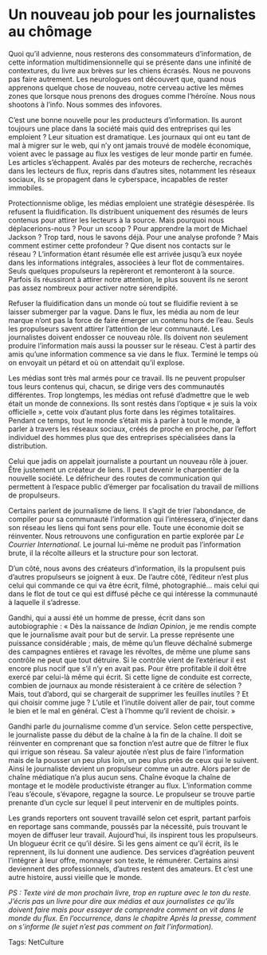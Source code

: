 # Un nouveau job pour les journalistes au chômage

Quoi qu’il advienne, nous resterons des consommateurs d’information, de cette information multidimensionnelle qui se présente dans une infinité de contextures, du livre aux brèves sur les chiens écrasés. Nous ne pouvons pas faire autrement. Les neurologues ont découvert que, quand nous apprenons quelque chose de nouveau, notre cerveau active les mêmes zones que lorsque nous prenons des drogues comme l’héroïne. Nous nous shootons à l’info. Nous sommes des infovores.<span id="more-11734"></span>

C’est une bonne nouvelle pour les producteurs d’information. Ils auront toujours une place dans la société mais quid des entreprises qui les emploient ? Leur situation est dramatique. Les journaux qui ont eu tant de mal à migrer sur le web, qui n’y ont jamais trouvé de modèle économique, voient avec le passage au flux les vestiges de leur monde partir en fumée. Les articles s’échappent. Avalés par des moteurs de recherche, recrachés dans les lecteurs de flux, repris dans d’autres sites, notamment les réseaux sociaux, ils se propagent dans le cyberspace, incapables de rester immobiles.

Protectionnisme oblige, les médias emploient une stratégie désespérée. Ils refusent la fluidification. Ils distribuent uniquement des résumés de leurs contenus pour attirer les lecteurs à la source. Mais pourquoi nous déplacerions-nous ? Pour un scoop ? Pour apprendre la mort de Michael Jackson ? Trop tard, nous le savons déjà. Pour une analyse profonde ? Mais comment estimer cette profondeur ? Que disent nos contacts sur le réseau ? L’information étant résumée elle est arrivée jusqu’à eux noyée dans les informations intégrales, associées à leur flot de commentaires. Seuls quelques propulseurs la repèreront et remonteront à la source. Parfois ils réussiront à attirer notre attention, le plus souvent ils ne seront pas assez nombreux pour activer notre sérendipité.

Refuser la fluidification dans un monde où tout se fluidifie revient à se laisser submerger par la vague. Dans le flux, les média au nom de leur marque n’ont pas la force de faire émerger un contenu hors de l’eau. Seuls les propulseurs savent attirer l’attention de leur communauté. Les journalistes doivent endosser ce nouveau rôle. Ils doivent non seulement produire l’information mais aussi la pousser sur le réseau. C’est à partir des amis qu’une information commence sa vie dans le flux. Terminé le temps où on envoyait un pétard et où on attendait qu’il explose.

Les médias sont très mal armés pour ce travail. Ils ne peuvent propulser tous leurs contenus qui, chacun, se dirige vers des communautés différentes. Trop longtemps, les médias ont refusé d’admettre que le web était un monde de connexions. Ils sont restés dans l’optique « je suis la voix officielle », cette voix d’autant plus forte dans les régimes totalitaires. Pendant ce temps, tout le monde s’était mis à parler à tout le monde, à parler à travers les réseaux sociaux, créés de proche en proche, par l’effort individuel des hommes plus que des entreprises spécialisées dans la distribution.

Celui que jadis on appelait journaliste a pourtant un nouveau rôle à jouer. Être justement un créateur de liens. Il peut devenir le charpentier de la nouvelle société. Le défricheur des routes de communication qui permettent à l’espace public d’émerger par focalisation du travail de millions de propulseurs.

Certains parlent de journalisme de liens. Il s’agit de trier l’abondance, de compiler pour sa communauté l’information qui l’intéressera, d’injecter dans son réseau les liens qui font sens pour elle. Toute une économie doit se réinventer. Nous retrouvons une configuration en partie explorée par *Le Courrier International*. Le journal lui-même ne produit pas l’information brute, il la récolte ailleurs et la structure pour son lectorat.

D’un côté, nous avons des créateurs d’information, ils la propulsent puis d’autres propulseurs se joignent à eux. De l’autre côté, l’éditeur n’est plus celui qui commande ce qui va être écrit, filmé, photographié… mais celui qui dans le flot de tout ce qui est diffusé pêche ce qui intéresse la communauté à laquelle il s’adresse.

Gandhi, qui a aussi été un homme de presse, écrit dans son autobiographie : « Dès la naissance de *Indian Opinion*, je me rendis compte que le journalisme avait pour but de servir. La presse représente une puissance considérable ; mais, de même qu’un fleuve déchaîné submerge des campagnes entières et ravage les révoltes, de même une plume sans contrôle ne peut que tout détruire. Si le contrôle vient de l’extérieur il est encore plus nocif que s’il n’y en avait pas. Pour être profitable il doit être exercé par celui-là même qui écrit. Si cette ligne de conduite est correcte, combien de journaux au monde résisteraient à ce critère de sélection ? Mais, tout d’abord, qui se chargerait de supprimer les feuilles inutiles ? Et qui choisir comme juge ? L’utile et l’inutile doivent aller de pair, tout comme le bien et le mal en général. C’est à l’homme qu’il revient de choisir. »

Gandhi parle du journalisme comme d’un service. Selon cette perspective, le journaliste passe du début de la chaîne à la fin de la chaîne. Il doit se réinventer en comprenant que sa fonction n’est autre que de filtrer le flux qui irrigue son réseau. Sa valeur ajoutée n’est plus de faire l’information mais de la pousser un peu plus loin, un peu plus près de ceux qui le suivent. Ainsi le journaliste devient un propulseur comme un autre. Alors parler de chaîne médiatique n’a plus aucun sens. Chaîne évoque la chaîne de montage et le modèle productiviste étranger au flux. L’information comme l’eau s’écoule, s’évapore, regagne la source. Le propulseur se trouve partie prenante d’un cycle sur lequel il peut intervenir en de multiples points.

Les grands reporters ont souvent travaillé selon cet esprit, partant parfois en reportage sans commande, poussés par la nécessité, puis trouvant le moyen de diffuser leur travail. Aujourd’hui, ils inspirent tous les propulseurs. Un blogueur écrit ce qu’il désire. Si les gens aiment ce qu’il écrit, ils le reprennent, ils lui donnent une audience. Des services d’agréation peuvent l’intégrer à leur offre, monnayer son texte, le rémunérer. Certains ainsi deviennent des professionnels, d’autres restent des amateurs. Et c’est une autre histoire, aussi vieille que le monde.

*PS : Texte viré de mon prochain livre, trop en rupture avec le ton du reste. J’écris pas un livre pour dire aux médias et aux journalistes ce qu’ils doivent faire mais pour essayer de comprendre comment on vit dans le monde du flux. En l’occurrence, dans le chapitre Après la presse, comment on s’informe (le sujet n’est pas comment on fait l’information).*

Tags: NetCulture